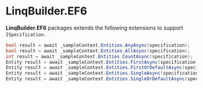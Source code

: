 # LinqBuilder.EF6

**LinqBuilder.EF6** packages extends the following extensions to support ```ISpecification```.
```csharp
bool result = await _sampleContext.Entities.AnyAsync(specification);
bool result = await _sampleContext.Entities.AllAsync(specification);
int result = await _sampleContext.Entities.CountAsync(specification);
Entity result = await _sampleContext.Entities.FirstAsync(specification);
Entity result = await _sampleContext.Entities.FirstOrDefaultAsync(specification);
Entity result = await _sampleContext.Entities.SingleAsync(specification);
Entity result = await _sampleContext.Entities.SingleOrDefaultAsync(specification);
```

